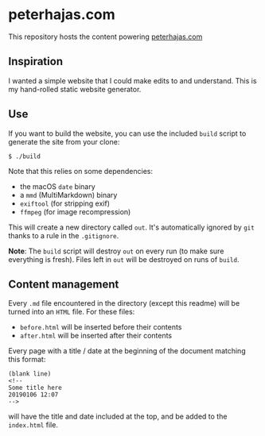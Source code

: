 # peterhajas.com

This repository hosts the content powering [peterhajas.com](http://peterhajas.com)

## Inspiration

I wanted a simple website that I could make edits to and understand. This is my hand-rolled static website generator.

## Use

If you want to build the website, you can use the included `build` script to generate the site from your clone:

    $ ./build

Note that this relies on some dependencies:
- the macOS `date` binary
- a `mmd` (MultiMarkdown) binary
- `exiftool` (for stripping exif)
- `ffmpeg` (for image recompression)

This will create a new directory called `out`. It's automatically ignored by `git` thanks to a rule in the `.gitignore`.

**Note**: The `build` script will destroy `out` on every run (to make sure everything is fresh). Files left in `out` will be destroyed on runs of `build`.

## Content management

Every `.md` file encountered in the directory (except this readme) will be turned into an `HTML` file. For these files:

- `before.html` will be inserted before their contents
- `after.html` will be inserted after their contents

Every page with a title / date at the beginning of the document matching this format:

    (blank line)
    <!--
    Some title here
    20190106 12:07
    -->

will have the title and date included at the top, and be added to the `index.html` file.
